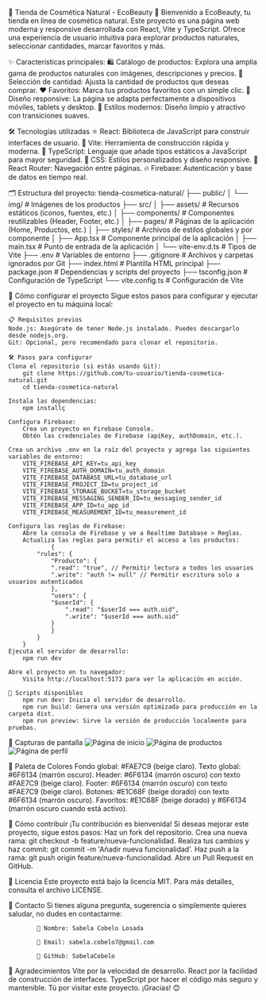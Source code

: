 🌿 Tienda de Cosmética Natural - EcoBeauty 🌿
    Bienvenido a EcoBeauty, tu tienda en línea de cosmética natural. Este proyecto es una página web moderna y responsive desarrollada con React, Vite y TypeScript. Ofrece una experiencia de usuario intuitiva para explorar productos naturales, seleccionar cantidades, marcar favoritos y más.

✨ Características principales:
    🛍️ Catálogo de productos: Explora una amplia gama de productos naturales con imágenes, descripciones y precios.
    🔢 Selección de cantidad: Ajusta la cantidad de productos que deseas comprar.
    ❤️ Favoritos: Marca tus productos favoritos con un simple clic.
    📱 Diseño responsive: La página se adapta perfectamente a dispositivos móviles, tablets y desktop.
    🎨 Estilos modernos: Diseño limpio y atractivo con transiciones suaves.

🛠️ Tecnologías utilizadas
    ⚛️ React: Biblioteca de JavaScript para construir interfaces de usuario.
    🚀 Vite: Herramienta de construcción rápida y moderna.
    📘 TypeScript: Lenguaje que añade tipos estáticos a JavaScript para mayor seguridad.
    🎨 CSS: Estilos personalizados y diseño responsive.
    🔗 React Router: Navegación entre páginas.
    🔥 Firebase: Autenticación y base de datos en tiempo real.

🗂️ Estructura del proyecto:
    tienda-cosmetica-natural/
├── public/
│   └── img/                  # Imágenes de los productos
├── src/
│   ├── assets/               # Recursos estáticos (iconos, fuentes, etc.)
│   ├── components/           # Componentes reutilizables (Header, Footer, etc.)
│   ├── pages/                # Páginas de la aplicación (Home, Productos, etc.)
│   ├── styles/               # Archivos de estilos globales y por componente
│   ├── App.tsx               # Componente principal de la aplicación
│   ├── main.tsx              # Punto de entrada de la aplicación
│   └── vite-env.d.ts         # Tipos de Vite
├── .env                      # Variables de entorno
├── .gitignore                # Archivos y carpetas ignorados por Git
├── index.html                # Plantilla HTML principal
├── package.json              # Dependencias y scripts del proyecto
├── tsconfig.json             # Configuración de TypeScript
└── vite.config.ts            # Configuración de Vite

🚀 Cómo configurar el proyecto
    Sigue estos pasos para configurar y ejecutar el proyecto en tu máquina local:

    📋 Requisitos previos
    Node.js: Asegúrate de tener Node.js instalado. Puedes descargarlo desde nodejs.org.
    Git: Opcional, pero recomendado para clonar el repositorio.

    🛠️ Pasos para configurar
    Clona el repositorio (si estás usando Git):
        git clone https://github.com/tu-usuario/tienda-cosmetica-natural.git
        cd tienda-cosmetica-natural

    Instala las dependencias:
        npm installç

    Configura Firebase:
        Crea un proyecto en Firebase Console.
        Obtén las credenciales de Firebase (apiKey, authDomain, etc.).

    Crea un archivo .env en la raíz del proyecto y agrega las siguientes variables de entorno:
        VITE_FIREBASE_API_KEY=tu_api_key
        VITE_FIREBASE_AUTH_DOMAIN=tu_auth_domain
        VITE_FIREBASE_DATABASE_URL=tu_database_url
        VITE_FIREBASE_PROJECT_ID=tu_project_id
        VITE_FIREBASE_STORAGE_BUCKET=tu_storage_bucket
        VITE_FIREBASE_MESSAGING_SENDER_ID=tu_messaging_sender_id
        VITE_FIREBASE_APP_ID=tu_app_id
        VITE_FIREBASE_MEASUREMENT_ID=tu_measurement_id

    Configura las reglas de Firebase:
        Abre la consola de Firebase y ve a Realtime Database > Reglas.
        Actualiza las reglas para permitir el acceso a los productos:
                {
            "rules": {
                "Producto": {
                ".read": "true", // Permitir lectura a todos los usuarios
                ".write": "auth != null" // Permitir escritura solo a usuarios autenticados
                },
                "users": {
                "$userId": {
                    ".read": "$userId === auth.uid",
                    ".write": "$userId === auth.uid"
                }
                }
            }
        }
    Ejecuta el servidor de desarrollo:
        npm run dev

    Abre el proyecto en tu navegador:
        Visita http://localhost:5173 para ver la aplicación en acción.

    📜 Scripts disponibles
        npm run dev: Inicia el servidor de desarrollo.
        npm run build: Genera una versión optimizada para producción en la carpeta dist.
        npm run preview: Sirve la versión de producción localmente para pruebas.

🌟 Capturas de pantalla
        ![Página de inicio](public/captures/homecapture.png)
        ![Página de productos](public/captures/productscapture.png)
        ![Página de perfil](public/captures/profilecapture.png)

🎨 Paleta de Colores
    Fondo global: #FAE7C9 (beige claro).
    Texto global: #6F6134 (marrón oscuro).
    Header: #6F6134 (marrón oscuro) con texto #FAE7C9 (beige claro).
    Footer: #6F6134 (marrón oscuro) con texto #FAE7C9 (beige claro).
    Botones: #E1C68F (beige dorado) con texto #6F6134 (marrón oscuro).
    Favoritos: #E1C68F (beige dorado) y #6F6134 (marrón oscuro cuando está activo).

🤝 Cómo contribuir
    ¡Tu contribución es bienvenida! Si deseas mejorar este proyecto, sigue estos pasos:
    Haz un fork del repositorio.
    Crea una nueva rama: git checkout -b feature/nueva-funcionalidad.
    Realiza tus cambios y haz commit: git commit -m 'Añadir nueva funcionalidad'.
    Haz push a la rama: git push origin feature/nueva-funcionalidad.
    Abre un Pull Request en GitHub.

📄 Licencia
    Este proyecto está bajo la licencia MIT. Para más detalles, consulta el archivo LICENSE.

📧 Contacto
    Si tienes alguna pregunta, sugerencia o simplemente quieres saludar, no dudes en contactarme:

            👤 Nombre: Sabela Cobelo Losada

            📧 Email: sabela.cobelo7@gmail.com

            🐙 GitHub: SabelaCobelo

🌈 Agradecimientos
    Vite por la velocidad de desarrollo.
    React por la facilidad de construcción de interfaces.
    TypeScript por hacer el código más seguro y mantenible.
    Tú por visitar este proyecto. ¡Gracias! 😊


